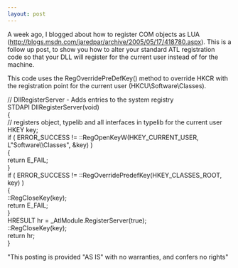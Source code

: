 ```yaml
---
layout: post
---
```

A week ago, I blogged about how to register COM objects as LUA
(<http://blogs.msdn.com/jaredpar/archive/2005/05/17/418780.aspx>).  This is a
follow up post, to show you how to alter your standard ATL registration code
so that your DLL will register for the current user instead of for the
machine.

This code uses the RegOverridePreDefKey() method to override HKCR with the
registration point for the current user (HKCU\Software\Classes).

// DllRegisterServer - Adds entries to the system registry  
STDAPI DllRegisterServer(void)  
{  
// registers object, typelib and all interfaces in typelib for the current
user  
HKEY key;  
if ( ERROR_SUCCESS != ::RegOpenKeyW(HKEY_CURRENT_USER, L"Software\\\Classes",
&key) )  
{  
return E_FAIL;  
}  
if ( ERROR_SUCCESS != ::RegOverridePredefKey(HKEY_CLASSES_ROOT, key) )  
{  
::RegCloseKey(key);  
return E_FAIL;  
}  
HRESULT hr = _AtlModule.RegisterServer(true);  
::RegCloseKey(key);  
return hr;  
}

"This posting is provided "AS IS" with no warranties, and confers no rights"

